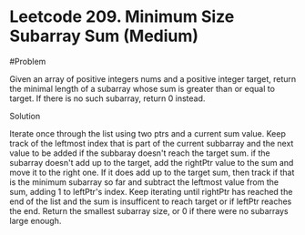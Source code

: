 # Leetcode 209. Minimum Size Subarray Sum (Medium)

#Problem 

Given an array of positive integers nums and a positive integer target, return the minimal length of a 
subarray whose sum is greater than or equal to target. If there is no such subarray, return 0 instead.

Solution

Iterate once through the list using two ptrs and a current sum value. Keep track of the leftmost index that is part of the current subbarray and the next value to be added if the subbaray doesn't reach the target sum. if the subarray doesn't add up to the target, add the rightPtr value to the sum and move it to the right one. If it does add up to the target sum, then track if that is the minimum subarray so far and subtract the leftmost value from the sum, adding 1 to leftPtr's index. Keep iterating until rightPtr has reached the end of the list and the sum is insufficent to reach target or if leftPtr reaches the end. Return the smallest subarray size, or 0 if there were no subarrays large enough.
